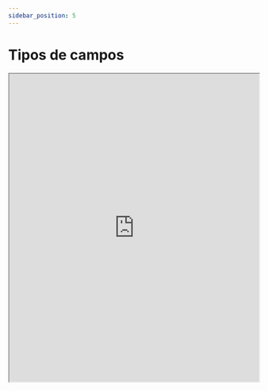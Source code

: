 ```yaml
---
sidebar_position: 5
---
```


# Tipos de campos

<iframe src="https://docs.google.com/spreadsheets/d/e/2PACX-1vQPtZqnWdmOKzetrMcHrBp87F-JJnMBwT6opOD3mAK4gMp9Y7Y3Bpdh0XANFjRTnvvC83aAw3TyLK8b/pubhtml?gid=1854389605&amp;single=true&amp;widget=true&amp;headers=false" height="620px" width="100%"></iframe>

